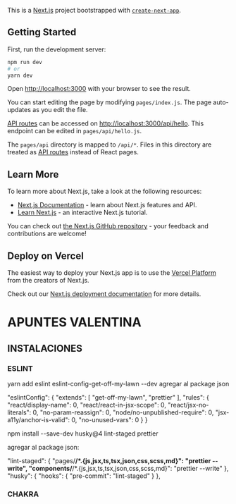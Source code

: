 This is a [Next.js](https://nextjs.org/) project bootstrapped with [`create-next-app`](https://github.com/vercel/next.js/tree/canary/packages/create-next-app).

## Getting Started

First, run the development server:

```bash
npm run dev
# or
yarn dev
```

Open [http://localhost:3000](http://localhost:3000) with your browser to see the result.

You can start editing the page by modifying `pages/index.js`. The page auto-updates as you edit the file.

[API routes](https://nextjs.org/docs/api-routes/introduction) can be accessed on [http://localhost:3000/api/hello](http://localhost:3000/api/hello). This endpoint can be edited in `pages/api/hello.js`.

The `pages/api` directory is mapped to `/api/*`. Files in this directory are treated as [API routes](https://nextjs.org/docs/api-routes/introduction) instead of React pages.

## Learn More

To learn more about Next.js, take a look at the following resources:

- [Next.js Documentation](https://nextjs.org/docs) - learn about Next.js features and API.
- [Learn Next.js](https://nextjs.org/learn) - an interactive Next.js tutorial.

You can check out [the Next.js GitHub repository](https://github.com/vercel/next.js/) - your feedback and contributions are welcome!

## Deploy on Vercel

The easiest way to deploy your Next.js app is to use the [Vercel Platform](https://vercel.com/new?utm_medium=default-template&filter=next.js&utm_source=create-next-app&utm_campaign=create-next-app-readme) from the creators of Next.js.

Check out our [Next.js deployment documentation](https://nextjs.org/docs/deployment) for more details.

# APUNTES VALENTINA

## INSTALACIONES

### ESLINT

yarn add eslint eslint-config-get-off-my-lawn --dev
agregar al package json

"eslintConfig": {
"extends": [
"get-off-my-lawn",
"prettier"
],
"rules": {
"react/display-name": 0,
"react/react-in-jsx-scope": 0,
"react/jsx-no-literals": 0,
"no-param-reassign": 0,
"node/no-unpublished-require": 0,
"jsx-a11y/anchor-is-valid": 0,
"no-unused-vars": 0
}
}

npm install --save-dev husky@4 lint-staged prettier

agregar al package json:

"lint-staged": {
"pages/**/\*.{js,jsx,ts,tsx,json,css,scss,md}": "prettier --write",
"components/**/\*.{js,jsx,ts,tsx,json,css,scss,md}": "prettier --write"
},
"husky": {
"hooks": {
"pre-commit": "lint-staged"
}
},

### CHAKRA
